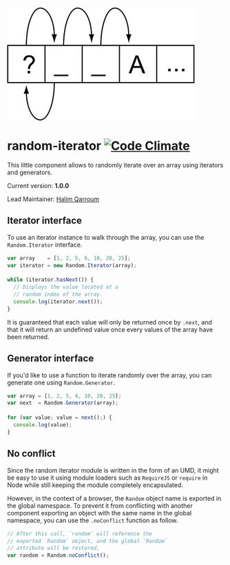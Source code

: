![Logo](assets/random_access.jpg)

# random-iterator [![Code Climate](https://codeclimate.com/repos/55e34129e30ba0755701d6e7/badges/270844380d3b44a833ee/gpa.svg)](https://codeclimate.com/repos/55e34129e30ba0755701d6e7/feed)

This little component allows to randomly iterate over an array using iterators and generators.

Current version: **1.0.0**

Lead Maintainer: [Halim Qarroum](mailto:hqm.post@gmail.com)

## Iterator interface

To use an iterator instance to walk through the array, you can use the `Random.Iterator` interface.

```Javascript
var array    = [1, 2, 5, 6, 10, 20, 25];
var iterator = new Random.Iterator(array);

while (iterator.hasNext()) {
  // Displays the value located at a
  // random index of the array.
  console.log(iterator.next());
}
```

It is guaranteed that each value will only be returned once by `.next`, and that it will return an undefined value once every values of the array have been returned.

## Generator interface

If you'd like to use a function to iterate randomly over the array, you can generate one using `Random.Generator`.

```Javascript
var array = [1, 2, 5, 6, 10, 20, 25];
var next  = Random.Generator(array);

for (var value; value = next();) {
  console.log(value);
}
```

## No conflict

Since the random iterator module is written in the form of an UMD, it might be easy to use it using module loaders such as `RequireJS` or `require` in Node while still keeping the module completely encapsulated.

However, in the context of a browser, the `Random` object name is exported in the global namespace. To prevent it from conflicting with another component exporting an object with the same name in the global namespace, you can use the `.noConflict` function as follow.

```Javascript
// After this call, `random` will reference the
// exported `Random` object, and the global `Random`
// attribute will be restored.
var random = Random.noConflict();
```
